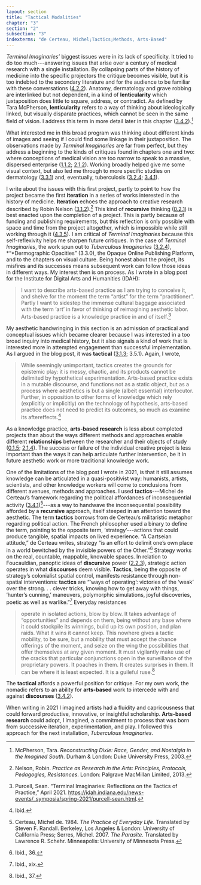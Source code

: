```yaml
---
layout: section
title: "Tactical Modalities"
chapter: "3"
section: "2"
subsection: "3"
indexterms: "de Certeau, Michel;Tactics;Methods, Arts-Based"
---
```


*Terminal Imaginaries’* biggest issues were in its lack of specificity. It tried to do too much---answering issues that arise over a century of medical research with a single installation. By collapsing parts of the history of medicine into the specific projectors the critique becomes visible, but it is too indebted to the secondary literature and for the audience to be familiar with these conversations (<a href="{{ site.baseurl }}/dissertation/4_2_2">4.2.2</a>). Anatomy, dermatology and grave robbing are interlinked but not dependent, in a kind of <span data-tooltip aria-haspopup="true" class="has-tip" data-disable-hover="false" tabindex="1" data-title="Medicalization refers to how health concerns have migrated from non-scientific and non-medical spaces and practices into specifically biomedical institutions."><b>lenticularity</b></span> which juxtaposition does little to square, address, or contradict. As defined by Tara McPherson, <span data-tooltip aria-haspopup="true" class="has-tip" data-disable-hover="false" tabindex="1" data-title="Medicalization refers to how health concerns have migrated from non-scientific and non-medical spaces and practices into specifically biomedical institutions."><b>lenticularity</b></span> refers to a way of thinking about ideologically linked, but visually disparate practices, which cannot be seen in the same field of vision. I address this term in more detail later in this chapter (<a href="{{ site.baseurl }}/dissertation/3_4_2">3.4.2</a>).[^fn1]

What interested me in this broad program was thinking about different kinds of images and seeing if I could find some linkage in their juxtaposition. The observations made by *Terminal Imaginaries* are far from perfect, but they address a beginning to the kinds of critiques found in chapters one and two: where conceptions of medical vision are too narrow to speak to a massive, dispersed enterprise (<a href="{{ site.baseurl }}/dissertation/1_1_2">1.1.2</a>; <a href="{{ site.baseurl }}/dissertation/2_1_2">2.1.2</a>). Working broadly helped give me some visual context, but also led me through to more specific studies on dermatology (<a href="{{ site.baseurl }}/dissertation/3_3_1">3.3.1</a>) and, eventually, tuberculosis (<a href="{{ site.baseurl }}/dissertation/3_2_4">3.2.4</a>; <a href="{{ site.baseurl }}/dissertation/3_4_1">3.4.1</a>).

I write about the issues with this first project, partly to point to how the project became the first <span data-tooltip aria-haspopup="true" class="has-tip" data-disable-hover="false" tabindex="1" data-title="Iterative, here, refers to a process of learning in which completed projects are analyzed after their completion. This analysis allows for future projects to be more successful, and to address new, but related concepts."><b>iteration</b></span> in a series of works interested in the history of medicine. <span data-tooltip aria-haspopup="true" class="has-tip" data-disable-hover="false" tabindex="1" data-title="Iterative, here, refers to a process of learning in which completed projects are analyzed after their completion. This analysis allows for future projects to be more successful, and to address new, but related concepts."><b>Iteration</b></span> echoes the approach to creative research described by Robin Nelson (<a href="{{ site.baseurl }}/dissertation/3_1_2">3.1.2</a>).[^fn2] This kind of <span data-tooltip aria-haspopup="true" class="has-tip" data-disable-hover="false" tabindex="1" data-title="I use the term recursive to describes an iterative process of examination, experimentation, and reflection."><b>recursive</b></span> thinking (<a href="{{ site.baseurl }}/dissertation/0_2_1">0.2.1</a>) is best enacted upon the completion of a project. This is partly because of funding and publishing requirements, but this reflection is only possible with space and time from the project altogether, which is impossible while still working through it (<a href="{{ site.baseurl }}/dissertation/4_3_5">4.3.5</a>). I am critical of *Terminal Imaginaries* because this self-reflexivity helps me sharpen future critiques. In the case of *Terminal Imaginaries*, the work spun out to *Tuberculous Imaginaries* (<a href="{{ site.baseurl }}/dissertation/3_2_4">3.2.4</a>), *“*Dermographic Opacities” (3.3.0), the Opaque Online Publishing Platform, and to the chapters on visual culture. Being honest about the project, its misfires and its successes means subsequent work can follow those ideas in different ways. My interest then is on process. As I wrote in a blog post for the Institute for Digital Arts and Humanities (IDAH):

>I want to describe arts-based practice as I am trying to conceive it, and shelve for the moment the term “artist” for the term “practitioner”. Partly I want to sidestep the immense cultural baggage associated with the term ‘art’ in favor of thinking of reimagining aesthetic labor. Arts-based practice is a knowledge practice in and of itself.[^fn3]

My aesthetic handwringing in this section is an admission of practical and conceptual issues which became clearer because I was interested in a too broad inquiry into medical history, but it also signals a kind of work that is interested more in attempted engagement than successful implementation. As I argued in the blog post, it was <span data-tooltip aria-haspopup="true" class="has-tip" data-disable-hover="false" tabindex="1" data-title="The term tactics comes from the philosophy of Michel de Certeau, and refers to political action taken that has no impact on broader cultural and political struggles."><b>tactical</b></span> (<a href="{{ site.baseurl }}/dissertation/3_1_3">3.1.3</a>; 3.5.1). Again, I wrote, 

>While seemingly unimportant, tactics creates the grounds for epistemic play: it is messy, chaotic, and its products cannot be delimited by hypothetical experimentation. Arts-based practice exists in a mutable discourse, and functions not as a static object, but as a process where aesthetics is but a single (albeit essential) interlocutor. Further, in opposition to other forms of knowledge which rely (explicitly or implicitly) on the technology of hypothesis, arts-based practice does not need to predict its outcomes, so much as examine its aftereffects.[^fn4]

As a knowledge practice, <span data-tooltip aria-haspopup="true" class="has-tip" data-disable-hover="false" tabindex="1" data-title="Arts-based methods refer to any research method that applies creative activity as a research method. This can include traditional arts like painting, sculpture, or dance, or more complex conceptual or multi-media approaches."><b>arts-based research</b></span> is less about completed projects than about the ways different methods and approaches enable different <span data-tooltip aria-haspopup="true" class="has-tip" data-disable-hover="false" tabindex="1" data-title="Relationality, as I use it, is indebted to Indigenous knowledge systems. Relation refers to the ways researchers become connected to and obligated to the people, ideas, and non-human entities which they study."><b>relationships</b></span> between the researcher and their objects of study (<a href="{{ site.baseurl }}/dissertation/0_1_5">0.1.5</a>; <a href="{{ site.baseurl }}/dissertation/2_1_4">2.1.4</a>). The success or failure of the individual creative project is less important than the ways it can help articulate further intervention, be it in future aesthetic work or more traditional knowledge work.

One of the limitations of the blog post I wrote in 2021, is that it still assumes knowledge can be articulated in a quasi-positivist way: humanists, artists, scientists, and other knowledge workers will come to conclusions from different avenues, methods and approaches. I used <span data-tooltip aria-haspopup="true" class="has-tip" data-disable-hover="false" tabindex="1" data-title="The term tactics comes from the philosophy of Michel de Certeau, and refers to political action taken that has no impact on broader cultural and political struggles."><b>tactics</b></span>---Michel de Certeau’s framework regarding the political affordances of inconsequential activity (<a href="{{ site.baseurl }}/dissertation/3_4_1">3.4.1</a>)[^fn5]---as a way to handwave the inconsequential possibility afforded by a <span data-tooltip aria-haspopup="true" class="has-tip" data-disable-hover="false" tabindex="1" data-title="I use the term recursive to describes an iterative process of examination, experimentation, and reflection."><b>recursive</b></span> approach, itself steeped in an attention toward the aesthetic. The term <span data-tooltip aria-haspopup="true" class="has-tip" data-disable-hover="false" tabindex="1" data-title="The term tactics comes from the philosophy of Michel de Certeau, and refers to political action taken that has no impact on broader cultural and political struggles."><b>tactics</b></span> borrows from de Certeau’s militaristic metaphor regarding political action. The French philosopher used a binary to define the term, pointing to the opposite term, ‘strategy’---actions that could produce tangible, spatial impacts on lived experience. “A Cartseian attitude,” de Certeau writes, strategy “is an effort to delimit one’s own place in a world bewitched by the invisible powers of the Other.”[^fn6] Strategy works on the real, countable, mappable, knowable spaces. In relation to Foucauldian, panoptic ideas of <span data-tooltip aria-haspopup="true" class="has-tip" data-disable-hover="false" tabindex="1" data-title="Discourse refers to a scholarly conversation which occurs in a field of knowledge production. I use it in a Foucauldian sense, to convey the agreed upon modes and objects of discussion which are taken for granted in a community or scholarly field."><b>discursive</b></span> power (<a href="{{ site.baseurl }}/dissertation/2_2_3">2.2.3</a>), strategic action operates in what <span data-tooltip aria-haspopup="true" class="has-tip" data-disable-hover="false" tabindex="1" data-title="Discourse refers to a scholarly conversation which occurs in a field of knowledge production. I use it in a Foucauldian sense, to convey the agreed upon modes and objects of discussion which are taken for granted in a community or scholarly field."><b>discourses</b></span> deem visible. <span data-tooltip aria-haspopup="true" class="has-tip" data-disable-hover="false" tabindex="1" data-title="The term tactics comes from the philosophy of Michel de Certeau, and refers to political action taken that has no impact on broader cultural and political struggles."><b>Tactics</b></span>, being the opposite of strategy’s colonialist spatial control, manifests resistance through non-spatial interventions: <span data-tooltip aria-haspopup="true" class="has-tip" data-disable-hover="false" tabindex="1" data-title="The term tactics comes from the philosophy of Michel de Certeau, and refers to political action taken that has no impact on broader cultural and political struggles."><b>tactics</b></span> are “‘ways of operating’: victories of the ‘weak’ over the strong. . .  clever tricks, knowing how to get away with things, ‘hunter’s cunning,’ maneuvers, polymorphic simulations, joyful discoveries, poetic as well as warlike.”[^fn7]  Everyday resistances

>operate in isolated actions, blow by blow. It takes advantage of “opportunities” and depends on them, being without any base where it could stockpile its winnings, build up its own position, and plan raids. What it wins it cannot keep. This nowhere gives a tactic mobility, to be sure, but a mobility that must accept the chance offerings of the moment, and seize on the wing the possibilities that offer themselves at any given moment. It must vigilantly make use of the cracks that particular conjunctions open in the surveillance of the proprietary powers. It poaches in them. It creates surprises in them. It can be where it is least expected. It is a guileful ruse.[^fn8]

The <span data-tooltip aria-haspopup="true" class="has-tip" data-disable-hover="false" tabindex="1" data-title="The term tactics comes from the philosophy of Michel de Certeau, and refers to political action taken that has no impact on broader cultural and political struggles."><b>tactical</b></span> affords a powerful position for critique. For my own work, the nomadic refers to an ability for <span data-tooltip aria-haspopup="true" class="has-tip" data-disable-hover="false" tabindex="1" data-title="Arts-based methods refer to any research method that applies creative activity as a research method. This can include traditional arts like painting, sculpture, or dance, or more complex conceptual or multi-media approaches."><b>arts-based</b></span> work to intercede with and against <span data-tooltip aria-haspopup="true" class="has-tip" data-disable-hover="false" tabindex="1" data-title="Discourse refers to a scholarly conversation which occurs in a field of knowledge production. I use it in a Foucauldian sense, to convey the agreed upon modes and objects of discussion which are taken for granted in a community or scholarly field."><b>discourses</b></span> (<a href="{{ site.baseurl }}/dissertation/3_4_2">3.4.2</a>).

When writing in 2021 I imagined artists had a fluidity and capricousness that could forward productive, innovative, or insightful scholarship. <span data-tooltip aria-haspopup="true" class="has-tip" data-disable-hover="false" tabindex="1" data-title="Arts-based methods refer to any research method that applies creative activity as a research method. This can include traditional arts like painting, sculpture, or dance, or more complex conceptual or multi-media approaches."><b>Arts-based research</b></span> could adopt, I imagined, a commitment to process that was born from successive iteration, experimentation, and play. I followed this approach for the next installation, *Tuberculous Imaginaries*.

<div class="style-divider">
 	<div class="line"></div>
</div>

[^fn1]: McPherson, Tara. *Reconstructing Dixie: Race, Gender, and Nostalgia in the Imagined South*. Durham & London: Duke University Press, 2003.

[^fn2]: Nelson, Robin. *Practice as Research in the Arts: Principles, Protocols, Pedagogies, Resistances*. London: Palgrave MacMillan Limited, 2013.

[^fn3]: Purcell, Sean. “Terminal Imaginaries: Reflections on the Tactics of Practice,” April 2021. https://idah.indiana.edu/news-events/_symposia/spring-2021/purcell-sean.html.

[^fn4]: Ibid.

[^fn5]: Certeau, Michel de. 1984. *The Practice of Everyday Life*. Translated by Steven F. Randall. Berkeley, Los Angeles & London: University of California Press; Serres, Michel. 2007. *The Parasite*. Translated by Lawrence R. Schehr. Minneapolis: University of Minnesota Press.

[^fn6]: Ibid., 36.

[^fn7]: Ibid., xix.

[^fn8]: Ibid., 37.